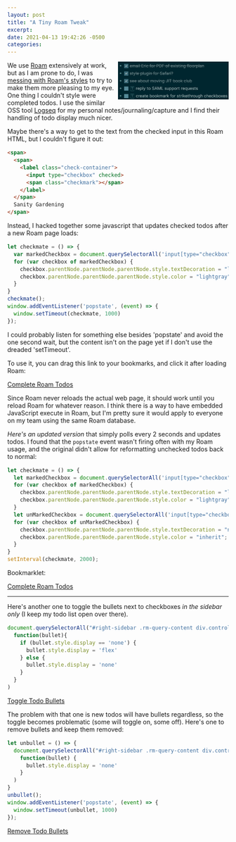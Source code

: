 ```yaml
---
layout: post
title: "A Tiny Roam Tweak"
excerpt: 
date: 2021-04-13 19:42:26 -0500
categories: 
---
```


<img src="/assets/2021/04/logseq.png" style="float:right; display:inline; width: 50%; margin-left: 7px;">We use [Roam](https://roamresearch.com/) extensively at work, but as I am prone to do, I was [messing with Roam's styles](https://gist.github.com/dealingwith/2619cd51dcd01e062701ae41c73fa5d7) to try to make them more pleasing to my eye. One thing I couldn't style were completed todos. I use the similar OSS tool [Logseq](https://github.com/logseq/logseq) for my personal notes/journaling/capture and I find their handling of todo display much nicer.

Maybe there's a way to get to the text from the checked input in this Roam HTML, but I couldn't figure it out:

```html
<span>
  <span>
    <label class="check-container">
      <input type="checkbox" checked>
      <span class="checkmark"></span>
    </label>
  </span>
  Sanity Gardening
</span>
```

Instead, I hacked together some javascript that updates checked todos after a new Roam page loads:

```javascript
let checkmate = () => {
  var markedCheckbox = document.querySelectorAll('input[type="checkbox"]:checked');
  for (var checkbox of markedCheckbox) {
    checkbox.parentNode.parentNode.parentNode.style.textDecoration = "line-through";
    checkbox.parentNode.parentNode.parentNode.style.color = "lightgray";
  }
}
checkmate();
window.addEventListener('popstate', (event) => {
  window.setTimeout(checkmate, 1000)
});
```

I could probably listen for something else besides 'popstate' and avoid the one second wait, but the content isn't on the page yet if I don't use the dreaded 'setTimeout'.

To use it, you can drag this link to your bookmarks, and click it after loading Roam:

<a href="javascript:(function()%7Blet%20checkmate%20%3D%20()%20%3D%3E%20%7B%0A%20%20var%20markedCheckbox%20%3D%20document.querySelectorAll('input%5Btype%3D%22checkbox%22%5D%3Achecked')%3B%0A%20%20for%20(var%20checkbox%20of%20markedCheckbox)%20%7B%0A%20%20%20%20checkbox.parentNode.parentNode.parentNode.style.textDecoration%20%3D%20%22line-through%22%3B%0A%20%20%20%20checkbox.parentNode.parentNode.parentNode.style.color%20%3D%20%22lightgray%22%3B%0A%20%20%7D%0A%7D%0Acheckmate()%3B%0Awindow.addEventListener('popstate'%2C%20(event)%20%3D%3E%20%7B%0A%20%20window.setTimeout(checkmate%2C%201000)%0A%7D)%3B%7D)()%3B">Complete Roam Todos</a>

Since Roam never reloads the actual web page, it should work until you reload Roam for whatever reason. I think there is a way to have embedded JavaScript execute in Roam, but I'm pretty sure it would apply to everyone on my team using the same Roam database.

*Here's an updated version* that simply polls every 2 seconds and updates todos. I found that the `popstate` event wasn't firing often with my Roam usage, and the original didn't allow for reformatting unchecked todos back to normal:

```javascript
let checkmate = () => {
  let markedCheckbox = document.querySelectorAll('input[type="checkbox"]:checked');
  for (var checkbox of markedCheckbox) {
    checkbox.parentNode.parentNode.parentNode.style.textDecoration = "line-through";
    checkbox.parentNode.parentNode.parentNode.style.color = "lightgray";
  }
  let unMarkedCheckbox = document.querySelectorAll('input[type="checkbox"]:not(:checked)')
  for (var checkbox of unMarkedCheckbox) {
    checkbox.parentNode.parentNode.parentNode.style.textDecoration = "none";
    checkbox.parentNode.parentNode.parentNode.style.color = "inherit";
  }
}
setInterval(checkmate, 2000);
```

Bookmarklet:

<a href="javascript:(function()%7Blet%20checkmate%20%3D%20()%20%3D%3E%20%7Blet%20markedCheckbox%20%3D%20document.querySelectorAll('input%5Btype%3D%22checkbox%22%5D%3Achecked')%3Bfor%20(var%20checkbox%20of%20markedCheckbox)%20%7Bcheckbox.parentNode.parentNode.parentNode.style.textDecoration%20%3D%20%22line-through%22%3Bcheckbox.parentNode.parentNode.parentNode.style.color%20%3D%20%22lightgray%22%3B%7Dlet%20unMarkedCheckbox%20%3D%20document.querySelectorAll('input%5Btype%3D%22checkbox%22%5D%3Anot(%3Achecked)')for%20(var%20checkbox%20of%20unMarkedCheckbox)%20%7Bcheckbox.parentNode.parentNode.parentNode.style.textDecoration%20%3D%20%22none%22%3Bcheckbox.parentNode.parentNode.parentNode.style.color%20%3D%20%22inherit%22%3B%7D%7DsetInterval(checkmate%2C%202000)%7D)()">Complete Roam Todos</a>

---

Here's another one to toggle the bullets next to checkboxes _in the sidebar only_ (I keep my todo list open over there).

```javascript
document.querySelectorAll("#right-sidebar .rm-query-content div.controls.rm-block__controls").forEach(
  function(bullet){
    if (bullet.style.display == 'none') {
      bullet.style.display = 'flex'
    } else {
      bullet.style.display = 'none'
    }
  }
)
```

<a href="javascript:(function()%7Bdocument.querySelectorAll(%22%23right-sidebar%20.rm-query-content%20div.controls.rm-block__controls%22).forEach(%0A%20%20function(bullet)%7B%0A%20%20%20%20if%20(bullet.style.display%20%3D%3D%20'none')%20%7B%0A%20%20%20%20%20%20bullet.style.display%20%3D%20'flex'%0A%20%20%20%20%7D%20else%20%7B%0A%20%20%20%20%20%20bullet.style.display%20%3D%20'none'%0A%20%20%20%20%7D%0A%20%20%7D%0A)%7D)()">Toggle Todo Bullets</a>

The problem with that one is new todos will have bullets regardless, so the toggle becomes problematic (some will toggle on, some off). Here's one to remove bullets and keep them removed:

```javascript
let unbullet = () => {
  document.querySelectorAll("#right-sidebar .rm-query-content div.controls.rm-block__controls").forEach(
    function(bullet) {
      bullet.style.display = 'none'
    }
  )
}
unbullet();
window.addEventListener('popstate', (event) => {
  window.setTimeout(unbullet, 1000)
});
```

<a href="javascript:(function()%7Blet%20unbullet%20%3D%20()%20%3D%3E%20%7B%0A%20%20document.querySelectorAll(%22%23right-sidebar%20.rm-query-content%20div.controls.rm-block__controls%22).forEach(%0A%20%20%20%20function(bullet)%20%7B%0A%20%20%20%20%20%20bullet.style.display%20%3D%20'none'%0A%20%20%20%20%7D%0A%20%20)%0A%7D%0Aunbullet()%3B%0Awindow.addEventListener('popstate'%2C%20(event)%20%3D%3E%20%7B%0A%20%20window.setTimeout(unbullet%2C%201000)%0A%7D)%3B%7D)()%3B">Remove Todo Bullets</a>
